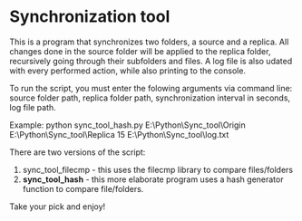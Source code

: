 # Synchronization tool

This is a program that synchronizes two folders, a source and a replica. 
All changes done in the source folder will be applied to the replica folder, recursively going through their subfolders and files.
A log file is also udated with every performed action, while also printing to the console.

To run the script, you must enter the folowing arguments via command line: source folder path, replica folder path, synchronization interval in seconds, log file path.

Example: python sync_tool_hash.py E:\Python\Sync_tool\Origin E:\Python\Sync_tool\Replica 15 E:\Python\Sync_tool\log.txt

There are two versions of the script:
1. sync_tool_filecmp - this uses the filecmp library to compare files/folders
2. **sync_tool_hash** - this more elaborate program uses a hash generator function to compare file/folders. 

Take your pick and enjoy!
